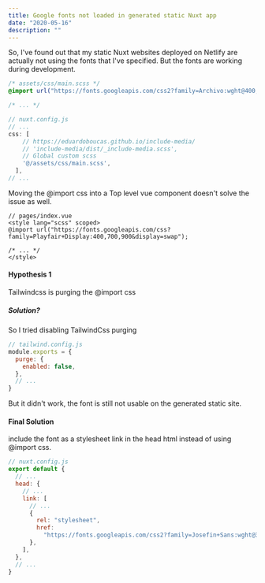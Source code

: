 ```yaml
---
title: Google fonts not loaded in generated static Nuxt app
date: "2020-05-16"
description: ""
---
```


So, I've found out that my static Nuxt websites deployed on Netlify are actually not using the fonts that I've specified. But the fonts are working during development.

```css
/* assets/css/main.scss */
@import url("https://fonts.googleapis.com/css2?family=Archivo:wght@400;800&display=swap");

/* ... */
```

```js
// nuxt.config.js
// ...
css: [
    // https://eduardoboucas.github.io/include-media/
    // 'include-media/dist/_include-media.scss',
    // Global custom scss
    '@/assets/css/main.scss',
  ],
// ...
```

Moving the @import css into a Top level vue component doesn't solve the issue as well.

```vue
// pages/index.vue
<style lang="scss" scoped>
@import url("https://fonts.googleapis.com/css?family=Playfair+Display:400,700,900&display=swap");

/* ... */
</style>
```

#### Hypothesis 1

Tailwindcss is purging the @import css

##### Solution?

So I tried disabling TailwindCss purging

```js
// tailwind.config.js
module.exports = {
  purge: {
    enabled: false,
  },
  // ...
}
```

But it didn't work, the font is still not usable on the generated static site.

#### Final Solution

include the font as a stylesheet link in the head html instead of using @import css.

```js
// nuxt.config.js
export default {
  // ...
  head: {
    // ...
    link: [
      // ...
      {
        rel: "stylesheet",
        href:
          "https://fonts.googleapis.com/css2?family=Josefin+Sans:wght@300;400;500;600;700&display=swap",
      },
    ],
  },
  // ...
}
```

